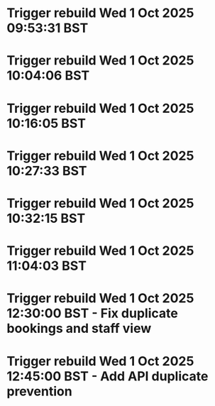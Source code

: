 # Trigger rebuild Wed 1 Oct 2025 09:53:31 BST

# Trigger rebuild Wed 1 Oct 2025 10:04:06 BST

# Trigger rebuild Wed 1 Oct 2025 10:16:05 BST

# Trigger rebuild Wed 1 Oct 2025 10:27:33 BST

# Trigger rebuild Wed 1 Oct 2025 10:32:15 BST

# Trigger rebuild Wed 1 Oct 2025 11:04:03 BST

# Trigger rebuild Wed 1 Oct 2025 12:30:00 BST - Fix duplicate bookings and staff view

# Trigger rebuild Wed 1 Oct 2025 12:45:00 BST - Add API duplicate prevention
